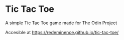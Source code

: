 # Tic Tac Toe

A simple Tic Tac Toe game made for The Odin Project

Accesible at https://redeminence.github.io/tic-tac-toe/
